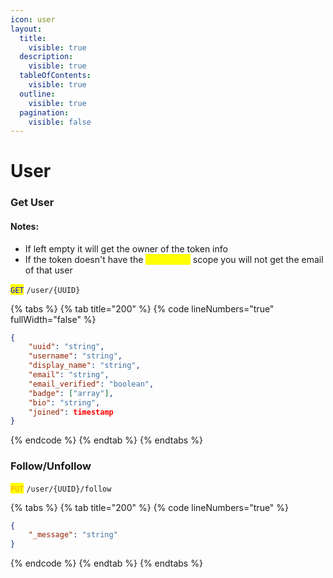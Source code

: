 ```yaml
---
icon: user
layout:
  title:
    visible: true
  description:
    visible: true
  tableOfContents:
    visible: true
  outline:
    visible: true
  pagination:
    visible: false
---
```


# User

### Get User

#### Notes:

* If left empty it will get the owner of the token info
* If the token doesn't have the <mark style="color:yellow;">`user.email`</mark> scope you will not get the email of that user

<mark style="color:blue;">`GET`</mark> `/user/{UUID}`

{% tabs %}
{% tab title="200" %}
{% code lineNumbers="true" fullWidth="false" %}
```json
{
    "uuid": "string",
    "username": "string",
    "display_name": "string",
    "email": "string",
    "email_verified": "boolean",
    "badge": ["array"],
    "bio": "string",
    "joined": timestamp
}
```
{% endcode %}
{% endtab %}
{% endtabs %}

### Follow/Unfollow

<mark style="color:orange;">`PUT`</mark> `/user/{UUID}/follow`

{% tabs %}
{% tab title="200" %}
{% code lineNumbers="true" %}
```json
{
    "_message": "string"
}
```
{% endcode %}
{% endtab %}
{% endtabs %}
